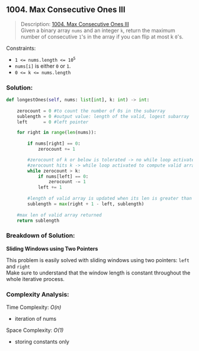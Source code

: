 ## 1004. Max Consecutive Ones III

>Description: [1004. Max Consecutive Ones III](https://leetcode.com/problems/max-consecutive-ones-iii/description/)\
Given a binary array `nums` and an integer `k`, return the maximum number of consecutive `1`'s in the array if you can flip at most k `0`'s.

Constraints:

- <code>1 <= nums.length <= 10<sup>5</sup></code> 
- `nums[i]` is either `0` or `1`.
- `0 <= k <= nums.length`

### Solution: 

```python
def longestOnes(self, nums: list[int], k: int) -> int:
    
    zerocount = 0 #to count the number of 0s in the subarray
    sublength = 0 #output value: length of the valid, logest subarray
    left      = 0 #left pointer

    for right in range(len(nums)):
        
        if nums[right] == 0:
            zerocount += 1

        #zerocount of k or below is tolerated -> no while loop activated
        #zerocount hits k -> while loop activated to compute valid array by shrinking sliding window
        while zerocount > k:
            if nums[left] == 0:
                zerocount -= 1
            left += 1
        
        #length of valid array is updated when its len is greater than the previous ones
        sublength = max(right + 1 - left, sublength)
    
    #max len of valid array returned
    return sublength
```
### Breakdown of Solution:

**Sliding Windows using Two Pointers**

This problem is easily solved with sliding windows using two pointers: `left` and `right`\
Make sure to understand that the window length is constant throughout the whole iterative process.

### Complexity Analysis:

Time Complexity: *O(n)*

- iteration of nums

Space Complexity: *O(1)*

- storing constants only
